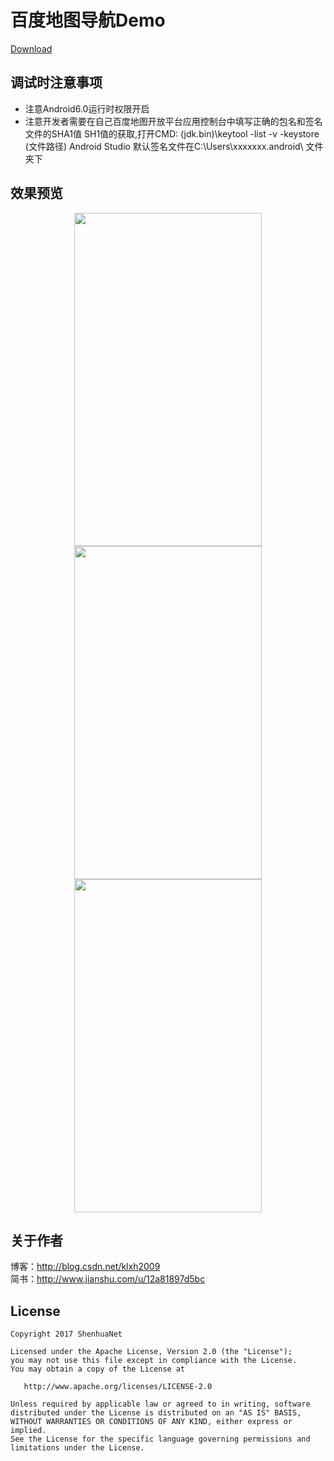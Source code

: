 # 百度地图导航Demo

[Download](https://github.com/shenhuanet/AndroidOpen/raw/master/--Downloads/BaiduNav.zip)

## 调试时注意事项
- 注意Android6.0运行时权限开启
- 注意开发者需要在自己百度地图开放平台应用控制台中填写正确的包名和签名文件的SHA1值
SH1值的获取,打开CMD: (jdk.bin)\keytool -list -v -keystore (文件路径) 
Android Studio 默认签名文件在C:\Users\xxxxxxx\.android\ 文件夹下

## 效果预览
<div align="center">
	<img width="300" height="533" src="https://github.com/shenhuanet/AndroidOpen/baidunav/blob/master/screenshot/img_home.png"/>
	<img width="300" height="533" src="https://github.com/shenhuanet/AndroidOpen/baidunav/master/screenshot/img_find.png"/>
	<img width="300" height="533" src="https://github.com/shenhuanet/AndroidOpen/baidunav/master/screenshot/img_path.png"/>
</div>

## 关于作者
博客：http://blog.csdn.net/klxh2009<br>
简书：http://www.jianshu.com/u/12a81897d5bc

## License

    Copyright 2017 ShenhuaNet

    Licensed under the Apache License, Version 2.0 (the "License");
    you may not use this file except in compliance with the License.
    You may obtain a copy of the License at

       http://www.apache.org/licenses/LICENSE-2.0

    Unless required by applicable law or agreed to in writing, software
    distributed under the License is distributed on an "AS IS" BASIS,
    WITHOUT WARRANTIES OR CONDITIONS OF ANY KIND, either express or implied.
    See the License for the specific language governing permissions and
    limitations under the License.